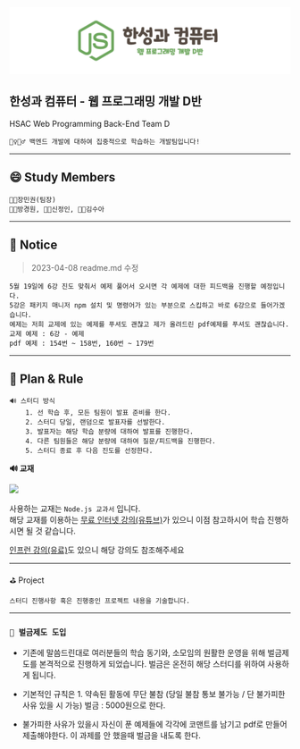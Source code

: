 
![Title](readme.img/img.hsac.webD.png)


## **한성과 컴퓨터 - 웹 프로그래밍 개발 D반**
HSAC Web Programming Back-End Team D

    🏊‍♀️🏊‍♂️ 백엔드 개발에 대하여 집중적으로 학습하는 개발팀입니다!


---

## **😄 Study Members**

    👨‍🏫장민권(팀장) 
    👨‍🌾방경원, 👩‍🔬신정인, 👨‍🔧김수아

---

 ## **📢 Notice**
> 2023-04-08 readme.md 수정

    5월 19일에 6강 진도 맞춰서 예제 풀어서 오시면 각 예제에 대한 피드백을 진행할 예정입니다.
    5강은 패키지 매니저 npm 설치 및 명령어가 있는 부분으로 스킵하고 바로 6강으로 들어가겠습니다. 
    예제는 저희 교제에 있는 예제를 푸셔도 괜찮고 제가 올려드린 pdf예제를 푸셔도 괜찮습니다.
    교제 예제 : 6강 - 예제
    pdf 예제 : 154번 ~ 158번, 160번 ~ 179번

---

## **🚩 Plan & Rule**

    🔊 스터디 방식
        1. 선 학습 후, 모든 팀원이 발표 준비를 한다.
        2. 스터디 당일, 랜덤으로 발표자를 선발한다.
        3. 발표자는 해당 학습 분량에 대하여 발표를 진행한다.
        4. 다른 팀원들은 해당 분량에 대하여 질문/피드백을 진행한다.
        5. 스터디 종료 후 다음 진도를 선정한다.



**🔊 교재**


<img src="https://user-images.githubusercontent.com/77222727/230090162-7b20649f-548f-4757-8062-e04db67ccb9a.png"  width="30%">

사용하는 교재는 `Node.js 교과서` 입니다.\
해당 교재를 이용하는 [무료 인터넷 강의(유튜브)](https://www.youtube.com/playlist?list=PLcqDmjxt30RsGIPBBKX7xl05VuqJeCTFn)가 있으니 이점 참고하시어 학습 진행하시면 될 것 같습니다.

[인프런 강의(유료)](https://inf.run/qDZd)도 있으니 해당 강의도 참조해주세요

---

⛳ Project

    스터디 진행사항 혹은 진행중인 프로젝트 내용을 기술합니다.

---

### `📌 벌금제도 도입`

- 기존에 말씀드린대로 여러분들의 학습 동기와, 소모임의 원활한 운영을 위해 벌금제도를 본격적으로 진행하게 되었습니다. 벌금은 온전히 해당 스터디를 위하여 사용하게 됩니다.
   
- 기본적인 규칙은 1. 약속된 활동에 무단 불참 (당일 불참 통보 불가능 / 단 불가피한 사유 있을 시 가능) 벌금 : 5000원으로 한다.

- 불가피한 사유가 있을시 자신이 푼 예제들에 각각에 코맨트를 남기고 pdf로 만들어 제출해야한다. 이 과제를 안 했을때 벌금을 내도록 한다.
